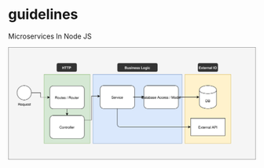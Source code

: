 # guidelines
Microservices In Node JS

![API DMM](assets/dmm/http-request-dmm.svg?raw=true "API Microservice DMM")
